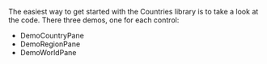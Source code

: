 The easiest way to get started with the Countries library is to take a look at the code. There three demos, one for each control:

- DemoCountryPane
- DemoRegionPane
- DemoWorldPane
